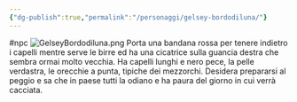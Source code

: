 ```yaml
---
{"dg-publish":true,"permalink":"/personaggi/gelsey-bordodiluna/"}
---
```


#npc 
![GelseyBordodiluna.png](/img/user/Images/GelseyBordodiluna.png)
Porta una bandana rossa per tenere indietro i capelli mentre serve le birre ed ha una cicatrice sulla guancia destra che sembra ormai molto vecchia. Ha capelli lunghi e nero pece, la pelle verdastra, le orecchie a punta, tipiche dei mezzorchi. Desidera prepararsi al peggio e sa che in paese tutti la odiano e ha paura del giorno in cui verrà cacciata.